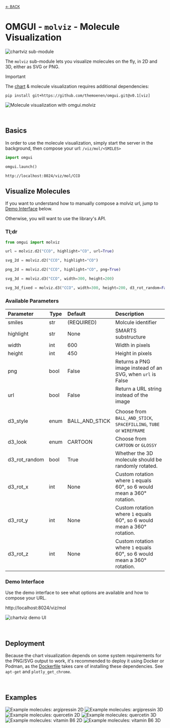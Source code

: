 <sub>[&larr; BACK](readme.md)</sub>

# OMGUI - `molviz` - Molecule Visualization

![chartviz sub-module](https://img.shields.io/badge/sub--module-omgui.molviz-yellow)

The `molviz` sub-module lets you visualize molecules on the fly, in 2D and 3D, either as SVG or PNG.

> [!IMPORTANT]
> The [chart](chartviz) & molecule visualization requires additional dependencies:
>
> ```shell
> pip install git+https://github.com/themoenen/omgui.git@v0.1[viz]
> ```

![Molecule visualization with omgui.molviz](assets/mol-example-quercetin--2d.svg)

<br>

## Basics

In order to use the molecule visualization, simply start the server in the background, then compose your url: `/viz/mol/<SMILES>`

```python
import omgui

omgui.launch()
```

```text
http://localhost:8024/viz/mol/CCO
```

<!-- ```text
http://localhost:8024/viz/mol/C1=CC(=C(C=C1C2=C(C(=O)C3=C(C=C(C=C3O2)O)O)O)O)O?highlight=c1ccccc1&width=800&height=400
``` -->

## Visualize Molecules

If you want to understand how to manually compose a molviz url, jump to [Demo Interface](#demo-interface) below.

Otherwise, you will want to use the library's API.

### Tl;dr

```python
from omgui import molviz

url = molviz.d2("CCO", highlight="CO", url=True)

svg_2d = molviz.d2("CCO", highlight="CO")

png_2d = molviz.d2("CCO", highlight="CO", png=True)

svg_3d = molviz.d3("CCO", width=300, height=200)

svg_3d_fixed = molviz.d3("CCO", width=300, height=200, d3_rot_random=False, d3_rot_x=1, d3_rot_y=1.5, d3_rot_z=2)

```

### Available Parameters

| Parameter     | Type | Default        | Description                                                            |
| :------------ | ---- | :------------- | :--------------------------------------------------------------------- |
| smiles        | str  | (REQUIRED)     | Molcule identifier                                                     |
| highlight     | str  | None           | SMARTS substructure                                                    |
| width         | int  | 600            | Width in pixels                                                        |
| height        | int  | 450            | Height in pixels                                                       |
| png           | bool | False          | Returns a PNG image instead of an SVG, when `url` is False             |
| url           | bool | False          | Return a URL string instead of the image                               |
|               |      |                |                                                                        |
| d3_style      | enum | BALL_AND_STICK | Choose from `BALL_AND_STICK`, `SPACEFILLING`, `TUBE` or `WIREFRAME`    |
| d3_look       | enum | CARTOON        | Choose from `CARTOON` or `GLOSSY`                                      |
| d3_rot_random | bool | True           | Whether the 3D molecule should be randomly rotated.                    |
| d3_rot_x      | int  | None           | Custom rotation where `1` equals 60°, so 6 would mean a 360° rotation. |
| d3_rot_y      | int  | None           | Custom rotation where `1` equals 60°, so 6 would mean a 360° rotation. |
| d3_rot_z      | int  | None           | Custom rotation where `1` equals 60°, so 6 would mean a 360° rotation. |

### Demo Interface

Use the demo interface to see what options are available and how to compose your URL.

http://localhost:8024/viz/mol

![chartviz demo UI](assets/molviz-demo-ui.png)

<br>

## Deployment

Because the chart visualization depends on some system requirements for the PNG/SVG output to work, it's recommended to deploy it using Docker or Podman, as the [Dockerfile](Dockerfile) takes care of installing these dependencies. See `apt-get` and `plotly_get_chrome`.

<br>

## Examples

![Example molecules: argipressin 2D](assets/mol-example-argipressin--2d.svg)
![Example molecules: argipressin 3D](assets/mol-example-argipressin--3d.svg)
![Example molecules: quercetin 2D](assets/mol-example-quercetin--2d.svg)
![Example molecules: quercetin 3D](assets/mol-example-quercetin--3d.svg)
![Example molecules: vitamin B6 2D](assets/mol-example-vitamin-b6--2d.svg)
![Example molecules: vitamin B6 3D](assets/mol-example-vitamin-b6--3d.svg)
